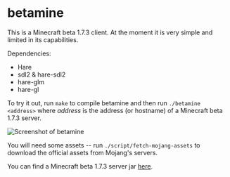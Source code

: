 # betamine

This is a Minecraft beta 1.7.3 client. At the moment it is very simple and
limited in its capabilities.

Dependencies:

* Hare
* sdl2 & hare-sdl2
* hare-glm
* hare-gl

To try it out, run `make` to compile betamine and then run `./betamine <address>`
where _address_ is the address (or hostname) of a Minecraft beta 1.7.3 server.

![Screenshot of betamine](https://redacted.moe/f/a0c2f3ff.png)

You will need some assets -- run `./script/fetch-mojang-assets` to download the
official assets from Mojang's servers.

You can find a Minecraft beta 1.7.3 server jar
[here](https://files.betacraft.uk/server-archive/beta/b1.7.3.jar).
